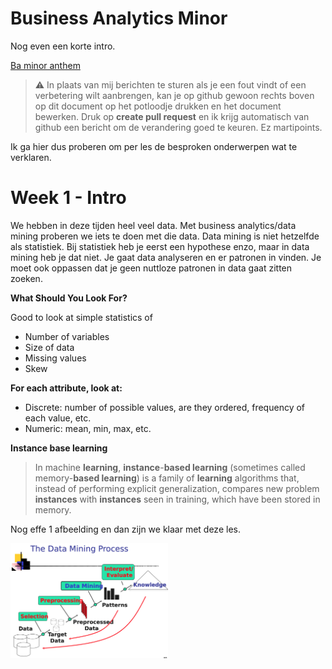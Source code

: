 # Business Analytics Minor

Nog even een korte intro.

[Ba minor anthem](https://youtu.be/_p6hDcPhhqo)

> :warning: In plaats van mij berichten te sturen als je een fout vindt of een verbetering wilt aanbrengen, kan je op github gewoon rechts boven op dit document op het potloodje drukken en het document bewerken. Druk op **create pull request** en ik krijg automatisch van github een bericht om de verandering goed te keuren. Ez martipoints.

Ik ga hier dus proberen om per les de besproken onderwerpen wat te verklaren.



# Week 1 - Intro

We hebben in deze tijden heel veel data. Met business analytics/data mining proberen we iets te doen met die data. Data mining is niet hetzelfde als statistiek. Bij statistiek heb je eerst een hypothese enzo, maar in data mining heb je dat niet. Je gaat data analyseren en er patronen in vinden. Je moet ook oppassen dat je geen nuttloze patronen in data gaat zitten zoeken. 



**What Should You Look For?**

Good to look at simple statistics of 

* Number of variables 
* Size of data 
* Missing values 
* Skew

**For each attribute, look at:** 

* Discrete: number of possible values, are they ordered, frequency of each value, etc. 
* Numeric: mean, min, max, etc.



**Instance base learning**

> In machine **learning**, **instance**-**based learning** (sometimes called memory-**based learning**) is a family of **learning** algorithms that, instead of performing explicit generalization, compares new problem **instances** with **instances** seen in training, which have been stored in memory.

Nog effe 1 afbeelding en dan zijn we klaar met deze les.

<img src="img/image-20200603170802846.png" alt="image-20200603170802846" width="50%;" />